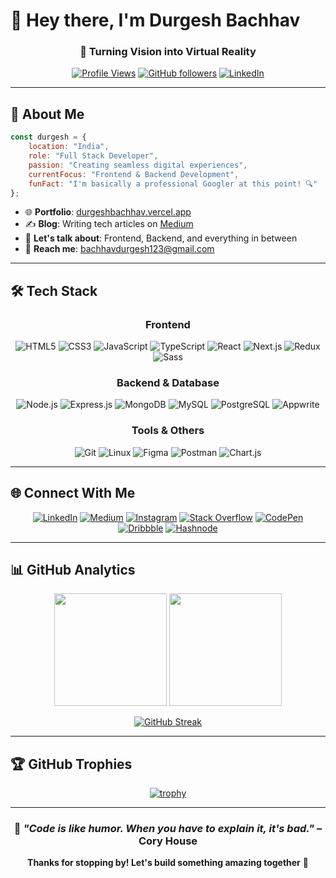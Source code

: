 # 👋 Hey there, I'm Durgesh Bachhav

<div align="center">
  
  ### 🚀 Turning Vision into Virtual Reality
  
  [![Profile Views](https://komarev.com/ghpvc/?username=durgeshbachhav&label=Profile%20views&color=0e75b6&style=flat-square)](https://github.com/durgeshbachhav)
  [![GitHub followers](https://img.shields.io/github/followers/durgeshbachhav?label=Followers&style=flat-square&color=blue)](https://github.com/durgeshbachhav)
  [![LinkedIn](https://img.shields.io/badge/-Connect-blue?style=flat-square&logo=Linkedin&logoColor=white&link=https://linkedin.com/in/durgesh-bachhav-b5899322b)](https://linkedin.com/in/durgesh-bachhav-b5899322b)
  
</div>

---

## 🎯 About Me

```javascript
const durgesh = {
    location: "India",
    role: "Full Stack Developer",
    passion: "Creating seamless digital experiences",
    currentFocus: "Frontend & Backend Development",
    funFact: "I'm basically a professional Googler at this point! 🔍"
};
```

- 🌐 **Portfolio**: [durgeshbachhav.vercel.app](https://durgeshbachhav.vercel.app/)
- ✍️ **Blog**: Writing tech articles on [Medium](https://medium.com/@bachhavdurgesh123)
- 💬 **Let's talk about**: Frontend, Backend, and everything in between
- 📧 **Reach me**: bachhavdurgesh123@gmail.com

---

## 🛠️ Tech Stack

<div align="center">

### Frontend
![HTML5](https://img.shields.io/badge/-HTML5-E34F26?style=flat-square&logo=html5&logoColor=white)
![CSS3](https://img.shields.io/badge/-CSS3-1572B6?style=flat-square&logo=css3)
![JavaScript](https://img.shields.io/badge/-JavaScript-F7DF1E?style=flat-square&logo=javascript&logoColor=black)
![TypeScript](https://img.shields.io/badge/-TypeScript-3178C6?style=flat-square&logo=typescript&logoColor=white)
![React](https://img.shields.io/badge/-React-61DAFB?style=flat-square&logo=react&logoColor=black)
![Next.js](https://img.shields.io/badge/-Next.js-000000?style=flat-square&logo=next.js)
![Redux](https://img.shields.io/badge/-Redux-764ABC?style=flat-square&logo=redux)
![Sass](https://img.shields.io/badge/-Sass-CC6699?style=flat-square&logo=sass&logoColor=white)

### Backend & Database
![Node.js](https://img.shields.io/badge/-Node.js-339933?style=flat-square&logo=node.js&logoColor=white)
![Express.js](https://img.shields.io/badge/-Express.js-000000?style=flat-square&logo=express)
![MongoDB](https://img.shields.io/badge/-MongoDB-47A248?style=flat-square&logo=mongodb&logoColor=white)
![MySQL](https://img.shields.io/badge/-MySQL-4479A1?style=flat-square&logo=mysql&logoColor=white)
![PostgreSQL](https://img.shields.io/badge/-PostgreSQL-336791?style=flat-square&logo=postgresql&logoColor=white)
![Appwrite](https://img.shields.io/badge/-Appwrite-FD366E?style=flat-square&logo=appwrite&logoColor=white)

### Tools & Others
![Git](https://img.shields.io/badge/-Git-F05032?style=flat-square&logo=git&logoColor=white)
![Linux](https://img.shields.io/badge/-Linux-FCC624?style=flat-square&logo=linux&logoColor=black)
![Figma](https://img.shields.io/badge/-Figma-F24E1E?style=flat-square&logo=figma&logoColor=white)
![Postman](https://img.shields.io/badge/-Postman-FF6C37?style=flat-square&logo=postman&logoColor=white)
![Chart.js](https://img.shields.io/badge/-Chart.js-FF6384?style=flat-square&logo=chart.js&logoColor=white)

</div>

---

## 🌐 Connect With Me

<div align="center">
  
[![LinkedIn](https://img.shields.io/badge/LinkedIn-0077B5?style=for-the-badge&logo=linkedin&logoColor=white)](https://linkedin.com/in/durgesh-bachhav-b5899322b)
[![Medium](https://img.shields.io/badge/Medium-12100E?style=for-the-badge&logo=medium&logoColor=white)](https://medium.com/@bachhavdurgesh123)
[![Instagram](https://img.shields.io/badge/Instagram-E4405F?style=for-the-badge&logo=instagram&logoColor=white)](https://instagram.com/durgesh.bachhav_)
[![Stack Overflow](https://img.shields.io/badge/Stack_Overflow-FE7A16?style=for-the-badge&logo=stack-overflow&logoColor=white)](https://stackoverflow.com/users/durgesh-bachhav)
[![CodePen](https://img.shields.io/badge/CodePen-000000?style=for-the-badge&logo=codepen&logoColor=white)](https://codepen.io/@nikkhil)
[![Dribbble](https://img.shields.io/badge/Dribbble-EA4C89?style=for-the-badge&logo=dribbble&logoColor=white)](https://dribbble.com/doorgesh)
[![Hashnode](https://img.shields.io/badge/Hashnode-2962FF?style=for-the-badge&logo=hashnode&logoColor=white)](https://hashnode.com/@durgesh2901)

</div>

---

## 📊 GitHub Analytics

<div align="center">
  
<img height="180em" src="https://github-readme-stats.vercel.app/api?username=durgeshbachhav&show_icons=true&theme=tokyonight&include_all_commits=true&count_private=true"/>
<img height="180em" src="https://github-readme-stats.vercel.app/api/top-langs/?username=durgeshbachhav&layout=compact&langs_count=8&theme=tokyonight"/>

</div>

<div align="center">
  
[![GitHub Streak](https://github-readme-streak-stats.herokuapp.com/?user=durgeshbachhav&theme=tokyonight)](https://github.com/durgeshbachhav)

</div>

---

## 🏆 GitHub Trophies

<div align="center">
  
[![trophy](https://github-profile-trophy.vercel.app/?username=durgeshbachhav&theme=tokyonight&row=1&column=6)](https://github.com/durgeshbachhav)

</div>

---

<div align="center">
  
### 💭 *"Code is like humor. When you have to explain it, it's bad."* – Cory House

**Thanks for stopping by! Let's build something amazing together** 🚀

</div>
